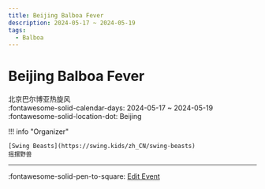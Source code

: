 ```yaml
---
title: Beijing Balboa Fever
description: 2024-05-17 ~ 2024-05-19
tags:
  - Balboa
---
```


# Beijing Balboa Fever 

北京巴尔博亚热旋风  
:fontawesome-solid-calendar-days: 2024-05-17 ~ 2024-05-19  
:fontawesome-solid-location-dot: Beijing  

!!! info "Organizer"

    [Swing Beasts](https://swing.kids/zh_CN/swing-beasts)  
    摇摆野兽  

---

:fontawesome-solid-pen-to-square: [Edit Event](https://github.com/swingdance/events/issues/new?assignees=&labels=update+event&projects=&template=03-update_entity.yml&title=Update%20Event%3A%202024%2Fzh_CN%20%E2%80%A2%20Beijing%20Balboa%20Fever&region=zh_CN&year=2024&id=beijing-balboa-fever-2024&name=Beijing%20Balboa%20Fever&org_id=swing-beasts)
